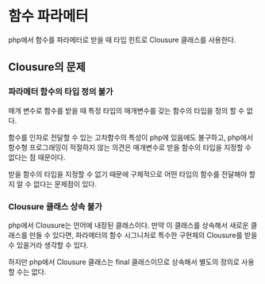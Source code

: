 # 함수 파라메터

php에서 함수를 파라메터로 받을 때 타입 힌트로 Clousure 클래스를 사용한다.

## Clousure의 문제

### 파라메터 함수의 타입 정의 불가

매개 변수로 함수를 받을 때 특정 타입의 매개변수를 갖는 함수의 타입을 정의 할 수 없다.

함수를 인자로 전달할 수 있는 고차함수의 특성이 php에 있음에도 불구하고, php에서 함수형 프로그래밍이 적절하지 않는 의견은 매개변수로 받을 함수의 타입을 지정할 수 없다는 점 때문이다.

받을 함수의 타입을 지정할 수 없기 때문에 구체적으로 어떤 타입의 함수를 전달해야 할지 알 수 없다는 문제점이 있다.

### Clousure 클래스 상속 불가

php에서 Clousure는 언어에 내장된 클래스이다. 만약 이 클래스를 상속해서 새로운 클래스를 만들 수 있다면, 파라메터의 함수 시그니처로 특수한 구현체의 Clousure를 받을 수 있을거라 생각할 수 있다.

하지만 php에서 Clousure 클래스는 final 클래스이므로 상속해서 별도의 정의로 사용할 수는 없다.
